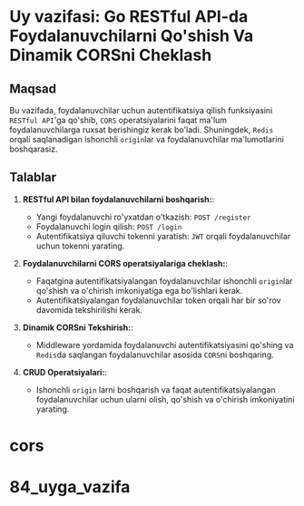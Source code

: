 # Uy vazifasi: Go RESTful API-da Foydalanuvchilarni Qo'shish Va Dinamik CORSni Cheklash

## Maqsad
Bu vazifada, foydalanuvchilar uchun autentifikatsiya qilish funksiyasini `RESTful API`'ga qo'shib, `CORS` operatsiyalarini faqat ma'lum foydalanuvchilarga ruxsat berishingiz kerak bo'ladi. Shuningdek, `Redis` orqali saqlanadigan ishonchli `origin`lar va foydalanuvchilar ma'lumotlarini boshqarasiz.

## Talablar
1. **RESTful API bilan foydalanuvchilarni boshqarish:**:
    - Yangi foydalanuvchi ro'yxatdan o'tkazish: `POST /register`
    - Foydalanuvchi login qilish: `POST /login`
    - Autentifikatsiya qiluvchi tokenni yaratish: `JWT` orqali foydalanuvchilar uchun tokenni yarating.

2. **Foydalanuvchilarni CORS operatsiyalariga cheklash:**:
    - Faqatgina autentifikatsiyalangan foydalanuvchilar ishonchli `origin`lar qo'shish va o'chirish imkoniyatiga ega bo'lishlari kerak.
    - Autentifikatsiyalangan foydalanuvchilar token orqali har bir so'rov davomida tekshirilishi kerak.
    
3. **Dinamik CORSni Tekshirish:**:
    - Middleware yordamida foydalanuvchi autentifikatsiyasini qo'shing va `Redis`da saqlangan foydalanuvchilar asosida `CORS`ni boshqaring.    

4. **CRUD Operatsiyalari:**:
    - Ishonchli `origin` larni boshqarish va faqat autentifikatsiyalangan foydalanuvchilar uchun ularni olish, qo'shish va o'chirish imkoniyatini yarating.   
 















# cors
# 84_uyga_vazifa
